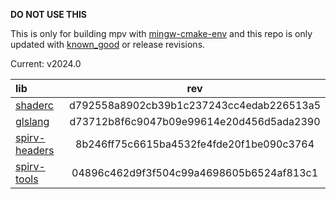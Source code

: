 **DO NOT USE THIS**

This is only for building mpv with [mingw-cmake-env](https://github.com/rorgoroth/mingw-cmake-env) and this repo is only updated with [known_good](https://github.com/google/shaderc/blob/known-good/known_good.json) or release revisions.

Current: v2024.0

| lib                                                               | rev                                      |
|:------------------------------------------------------------------|:----------------------------------------:|
| [shaderc](https://github.com/google/shaderc)                      | d792558a8902cb39b1c237243cc4edab226513a5 |
| [glslang](https://github.com/KhronosGroup/glslang)                | d73712b8f6c9047b09e99614e20d456d5ada2390 |
| [spirv-headers](https://github.com/KhronosGroup/SPIRV-Headers)    | 8b246ff75c6615ba4532fe4fde20f1be090c3764 |
| [spirv-tools](https://github.com/KhronosGroup/SPIRV-Tools)        | 04896c462d9f3f504c99a4698605b6524af813c1 |
